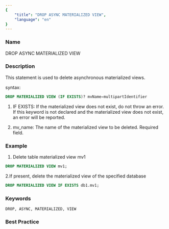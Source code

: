 ```yaml
---
{
    "title": "DROP ASYNC MATERIALIZED VIEW",
    "language": "en"
}
---
```


<!--
Licensed to the Apache Software Foundation (ASF) under one
or more contributor license agreements.  See the NOTICE file
distributed with this work for additional information
regarding copyright ownership.  The ASF licenses this file
to you under the Apache License, Version 2.0 (the
"License"); you may not use this file except in compliance
with the License.  You may obtain a copy of the License at

  http://www.apache.org/licenses/LICENSE-2.0

Unless required by applicable law or agreed to in writing,
software distributed under the License is distributed on an
"AS IS" BASIS, WITHOUT WARRANTIES OR CONDITIONS OF ANY
KIND, either express or implied.  See the License for the
specific language governing permissions and limitations
under the License.
-->



### Name

DROP ASYNC MATERIALIZED VIEW

### Description

This statement is used to delete asynchronous materialized views.

syntax:

```sql
DROP MATERIALIZED VIEW (IF EXISTS)? mvName=multipartIdentifier
```


1. IF EXISTS:
   If the materialized view does not exist, do not throw an error. If this keyword is not declared and the materialized view does not exist, an error will be reported.

2. mv_name:
   The name of the materialized view to be deleted. Required field.

### Example

1. Delete table materialized view mv1

```sql
DROP MATERIALIZED VIEW mv1;
```
2.If present, delete the materialized view of the specified database

```sql
DROP MATERIALIZED VIEW IF EXISTS db1.mv1;
```

### Keywords

    DROP, ASYNC, MATERIALIZED, VIEW

### Best Practice

